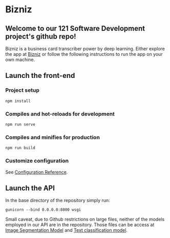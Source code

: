 # Bizniz

## Welcome to our 121 Software Development project's github repo! 
Bizniz is a business card transcriber power by deep learning. Either explore the app at [Bizniz](http://hmc-121-transcribers-hmcscribes.s3-website-us-west-2.amazonaws.com/) or follow the following instructions to run the app on your own machine. 

## Launch the front-end
### Project setup
```
npm install
```

### Compiles and hot-reloads for development
```
npm run serve
```

### Compiles and minifies for production
```
npm run build
```

### Customize configuration
See [Configuration Reference](https://cli.vuejs.org/config/).


## Launch the API
In the base directory of the repository simply run:
```
gunicorn --bind 0.0.0.0:8000 wsgi
```

Small caveat, due to Github restrictions on large files, neither of the models employed in our API are in the repository. Those files can be access at [Image Segmentation Model](https://drive.google.com/open?id=1-4Yttk9XY4W1O4Db9pojBt8xZkVIDE_j) and [Text classification model](https://drive.google.com/open?id=1-Ck33p3o9LZum5M6n6QhiUCjXi94_rmf).
